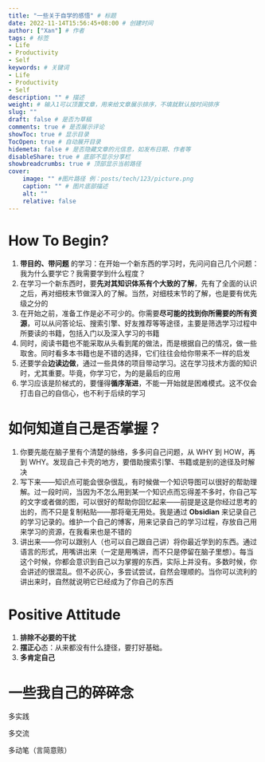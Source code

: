 ```yaml
---
title: "一些关于自学的感悟" # 标题
date: 2022-11-14T15:56:45+08:00 # 创建时间
author: ["Xan"] # 作者
tags: # 标签
- Life
- Productivity
- Self 
keywords: # 关键词
- Life
- Productivity
- Self 
description: "" # 描述
weight: # 输入1可以顶置文章，用来给文章展示排序，不填就默认按时间排序
slug: ""
draft: false # 是否为草稿
comments: true # 是否展示评论
showToc: true # 显示目录
TocOpen: true # 自动展开目录
hidemeta: false # 是否隐藏文章的元信息，如发布日期、作者等
disableShare: true # 底部不显示分享栏
showbreadcrumbs: true # 顶部显示当前路径
cover:
    image: "" #图片路径 例：posts/tech/123/picture.png
    caption: "" # 图片底部描述
    alt: ""
    relative: false
---
```



# How To Begin?
1. **带目的、带问题** 的学习：在开始一个新东西的学习时，先问问自己几个问题：我为什么要学它？我需要学到什么程度？
3. 在学习一个新东西时，要**先对其知识体系有个大致的了解**，先有了全面的认识之后，再对细枝末节做深入的了解。当然，对细枝末节的了解，也是要有优先级之分的  
4. 在开始之前，准备工作是必不可少的。你需要**尽可能的找到你所需要的所有资源**，可以从问答论坛、搜索引擎、好友推荐等等途径，主要是筛选学习过程中所要读的书籍，包括入门以及深入学习的书籍
5. 同时，阅读书籍也不能采取从头看到尾的做法，而是根据自己的情况，做一些取舍。同时看多本书籍也是不错的选择，它们往往会给你带来不一样的启发  
6. 还要学会**边读边做**，通过一些具体的项目带动学习。这在学习技术方面的知识时，尤其重要。毕竟，你学习它，为的是最后的应用  
7. 学习应该是阶梯式的，要懂得**循序渐进**，不能一开始就是困难模式。这不仅会打击自己的自信心，也不利于后续的学习
# 如何知道自己是否掌握？
1. 你要先能在脑子里有个清楚的脉络，多多问自己问题，从 WHY 到 HOW，再到 WHY。发现自己卡壳的地方，要借助搜索引擎、书籍或是别的途径及时解决
2. 写下来——知识点可能会很杂很乱，有时候做一个知识导图可以很好的帮助理解。过一段时间，当因为不怎么用到某一个知识点而忘得差不多时，你自己写的文字或者做的图，可以很好的帮助你回忆起来——前提是这是你经过思考的出的，而不只是复制粘贴——那将毫无用处。我是通过 **Obsidian** 来记录自己的学习记录的。维护一个自己的博客，用来记录自己的学习过程，存放自己用来学习的资源，在我看来也是不错的
3. 讲出来——你可以跟别人（也可以自己跟自己讲）将你最近学到的东西。通过语言的形式，用嘴讲出来（一定是用嘴讲，而不只是停留在脑子里想）。每当这个时候，你都会意识到自己以为掌握的东西，实际上并没有。多数时候，你会讲述的很混乱。但不必灰心，多尝试尝试，自然会理顺的。当你可以流利的讲出来时，自然就说明它已经成为了你自己的东西
# Positive Attitude
1. **排除不必要的干扰**
3. **摆正心**态：从来都没有什么捷径，要打好基础。
5. **多肯定自己**
# 一些我自己的碎碎念
多实践

多交流

多动笔（言简意赅）